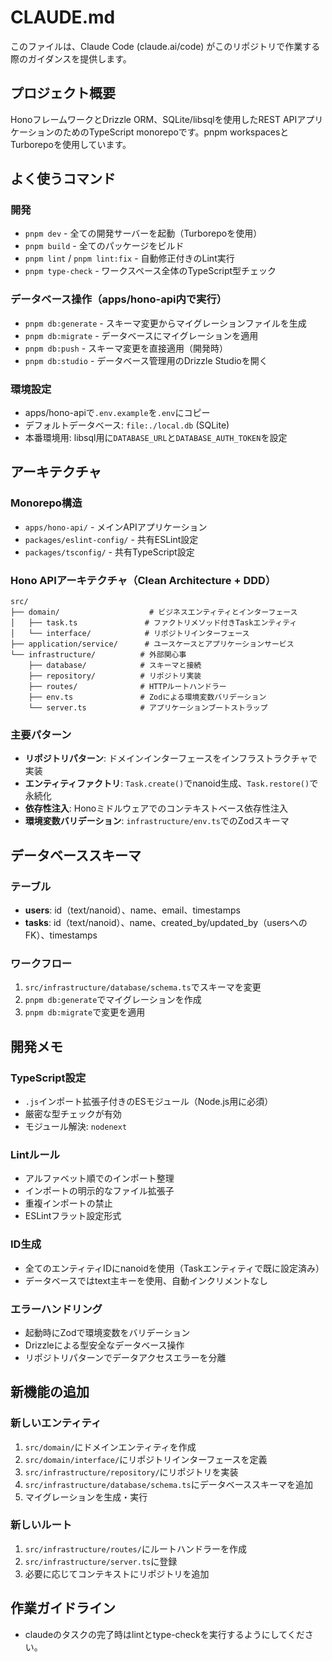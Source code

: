# CLAUDE.md

このファイルは、Claude Code (claude.ai/code) がこのリポジトリで作業する際のガイダンスを提供します。

## プロジェクト概要

HonoフレームワークとDrizzle ORM、SQLite/libsqlを使用したREST APIアプリケーションのためのTypeScript monorepoです。pnpm workspacesとTurborepoを使用しています。

## よく使うコマンド

### 開発

- `pnpm dev` - 全ての開発サーバーを起動（Turborepoを使用）
- `pnpm build` - 全てのパッケージをビルド
- `pnpm lint` / `pnpm lint:fix` - 自動修正付きのLint実行
- `pnpm type-check` - ワークスペース全体のTypeScript型チェック

### データベース操作（apps/hono-api内で実行）

- `pnpm db:generate` - スキーマ変更からマイグレーションファイルを生成
- `pnpm db:migrate` - データベースにマイグレーションを適用
- `pnpm db:push` - スキーマ変更を直接適用（開発時）
- `pnpm db:studio` - データベース管理用のDrizzle Studioを開く

### 環境設定

- apps/hono-apiで`.env.example`を`.env`にコピー
- デフォルトデータベース: `file:./local.db` (SQLite)
- 本番環境用: libsql用に`DATABASE_URL`と`DATABASE_AUTH_TOKEN`を設定

## アーキテクチャ

### Monorepo構造

- `apps/hono-api/` - メインAPIアプリケーション
- `packages/eslint-config/` - 共有ESLint設定
- `packages/tsconfig/` - 共有TypeScript設定

### Hono APIアーキテクチャ（Clean Architecture + DDD）

```
src/
├── domain/                    # ビジネスエンティティとインターフェース
│   ├── task.ts               # ファクトリメソッド付きTaskエンティティ
│   └── interface/            # リポジトリインターフェース
├── application/service/      # ユースケースとアプリケーションサービス
└── infrastructure/          # 外部関心事
    ├── database/            # スキーマと接続
    ├── repository/          # リポジトリ実装
    ├── routes/              # HTTPルートハンドラー
    ├── env.ts               # Zodによる環境変数バリデーション
    └── server.ts            # アプリケーションブートストラップ
```

### 主要パターン

- **リポジトリパターン**: ドメインインターフェースをインフラストラクチャで実装
- **エンティティファクトリ**: `Task.create()`でnanoid生成、`Task.restore()`で永続化
- **依存性注入**: Honoミドルウェアでのコンテキストベース依存性注入
- **環境変数バリデーション**: `infrastructure/env.ts`でのZodスキーマ

## データベーススキーマ

### テーブル

- **users**: id（text/nanoid）、name、email、timestamps
- **tasks**: id（text/nanoid）、name、created_by/updated_by（usersへのFK）、timestamps

### ワークフロー

1. `src/infrastructure/database/schema.ts`でスキーマを変更
2. `pnpm db:generate`でマイグレーションを作成
3. `pnpm db:migrate`で変更を適用

## 開発メモ

### TypeScript設定

- `.js`インポート拡張子付きのESモジュール（Node.js用に必須）
- 厳密な型チェックが有効
- モジュール解決: `nodenext`

### Lintルール

- アルファベット順でのインポート整理
- インポートの明示的なファイル拡張子
- 重複インポートの禁止
- ESLintフラット設定形式

### ID生成

- 全てのエンティティIDにnanoidを使用（Taskエンティティで既に設定済み）
- データベースではtext主キーを使用、自動インクリメントなし

### エラーハンドリング

- 起動時にZodで環境変数をバリデーション
- Drizzleによる型安全なデータベース操作
- リポジトリパターンでデータアクセスエラーを分離

## 新機能の追加

### 新しいエンティティ

1. `src/domain/`にドメインエンティティを作成
2. `src/domain/interface/`にリポジトリインターフェースを定義
3. `src/infrastructure/repository/`にリポジトリを実装
4. `src/infrastructure/database/schema.ts`にデータベーススキーマを追加
5. マイグレーションを生成・実行

### 新しいルート

1. `src/infrastructure/routes/`にルートハンドラーを作成
2. `src/infrastructure/server.ts`に登録
3. 必要に応じてコンテキストにリポジトリを追加

## 作業ガイドライン

- claudeのタスクの完了時はlintとtype-checkを実行するようにしてください。
